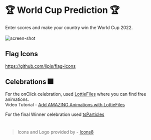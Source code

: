 # 🏆 World Cup Prediction 🏆
Enter scores and make your country win the World Cup 2022.
<br></br>
![screen-shot](https://user-images.githubusercontent.com/67749693/206719127-2eb9fa2b-5064-43d3-81a8-b2616c74f5d4.png)

## Flag Icons
https://github.com/lipis/flag-icons

## Celebrations 🎆 
For the onClick celebration, used [LottieFiles](https://lottiefiles.com/) where you can find free animations.<br>
Video Tutorial - [Add AMAZING Animations with LottieFiles
](https://www.youtube.com/watch?v=x8WW0DDXZ4w)

For the final Winner celebration used [tsParticles](https://github.com/matteobruni/tsparticles)
#
> Icons and Logo provided by - [Icons8](https://icons8.com)
